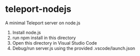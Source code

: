 # teleport-nodejs
A minimal Teleport server on node.js

1. Install node.js
2. run npm install in this directory
3. Open this directory in Visual Studio Code
4. Debug/run server.js using the provided .vscode/launch.json
